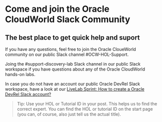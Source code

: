 # Come and join the Oracle CloudWorld Slack Community

## The best place to get quick help and suport

If you have any questions, feel free to join the Oracle CloueWorld community on our public Slack channel #OCW-HOL-Support.

Joing the #support-discovery-lab Slack channel in our public Slack workspace if you have questions about any of the Oracle CloudWorld hands-on labs.

In case you do not have an account our public Oracle DevRel Slack workspace, have a look at our [LiveLab Sprint: How to create a Oracle DevRel Slack account?](https://apexapps.oracle.com/pls/apex/r/dbpm/livelabs/run-workshop?p210_wid=3469)

> Tip: Use your HOL or Tutorial ID in your post. This helps us to find the correct expert. You can find the HOL or tutorial ID on the start page (you can, of course, also just tell us the actual title).

